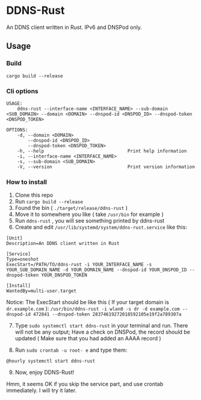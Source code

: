 # DDNS-Rust

An DDNS client written in Rust. IPv6 and DNSPod only.

## Usage

### Build

`cargo build --release`

### Cli options

```
USAGE:
    ddns-rust --interface-name <INTERFACE_NAME> --sub-domain <SUB_DOMAIN> --domain <DOMAIN> --dnspod-id <DNSPOD_ID> --dnspod-token <DNSPOD_TOKEN>

OPTIONS:
    -d, --domain <DOMAIN>                    
        --dnspod-id <DNSPOD_ID>              
        --dnspod-token <DNSPOD_TOKEN>        
    -h, --help                               Print help information
    -i, --interface-name <INTERFACE_NAME>    
    -s, --sub-domain <SUB_DOMAIN>            
    -V, --version                            Print version information
```

### How to install

1. Clone this repo
2. Run `cargo build --release`
3. Found the bin ( `./target/release/ddns-rust` )
4. Move it to somewhere you like ( take `/usr/bin` for example )
5. Run `ddns-rust` , you will see something printed by ddns-rust
6. Create and edit `/usr/lib/systemd/system/ddns-rust.service` like this:

```
[Unit]
Description=An DDNS client written in Rust

[Service]
Type=oneshot
ExecStart=/PATH/TO/ddns-rust -i YOUR_INTERFACE_NAME -s YOUR_SUB_DOMAIN_NAME -d YOUR_DOMAIN_NAME --dnspod-id YOUR_DNSPOD_ID --dnspod-token YOUR_DNSPOD_TOKEN

[Install]
WantedBy=multi-user.target
```

Notice: The ExecStart should be like this ( If your target domain is `dr.example.com` ): `/usr/bin/ddns-rust -i wlan0 -s dr -d example.com --dnspod-id 472841 --dnspod-token 28374619272018592105e19f2a789307a`

7. Type `sudo systemctl start ddns-rust` in your terminal and run. There will not be any output; Have a check on DNSPod, the record should be updated ( Make sure that you had added an AAAA record )

8. Run `sudo crontab -u root- e` and type them:
```
@hourly systemctl start ddns-rust
```

9. Now, enjoy DDNS-Rust!

Hmm, it seems OK if you skip the service part, and use crontab immediately. I will try it later.